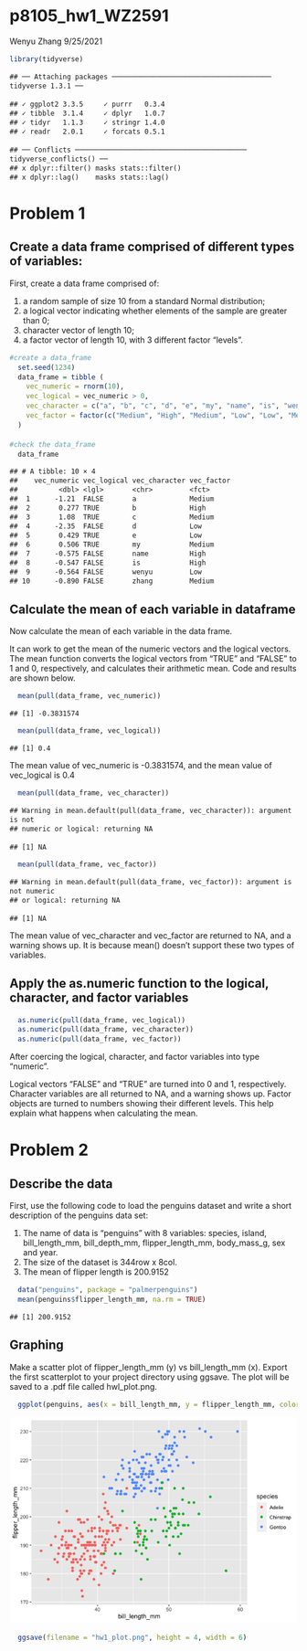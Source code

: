 p8105\_hw1\_WZ2591
================
Wenyu Zhang
9/25/2021

``` r
library(tidyverse)
```

    ## ── Attaching packages ─────────────────────────────────────── tidyverse 1.3.1 ──

    ## ✓ ggplot2 3.3.5     ✓ purrr   0.3.4
    ## ✓ tibble  3.1.4     ✓ dplyr   1.0.7
    ## ✓ tidyr   1.1.3     ✓ stringr 1.4.0
    ## ✓ readr   2.0.1     ✓ forcats 0.5.1

    ## ── Conflicts ────────────────────────────────────────── tidyverse_conflicts() ──
    ## x dplyr::filter() masks stats::filter()
    ## x dplyr::lag()    masks stats::lag()

# Problem 1

## Create a data frame comprised of different types of variables:

First, create a data frame comprised of:

1.  a random sample of size 10 from a standard Normal distribution;
2.  a logical vector indicating whether elements of the sample are
    greater than 0;
3.  character vector of length 10;
4.  a factor vector of length 10, with 3 different factor “levels”.

``` r
#create a data_frame
  set.seed(1234)
  data_frame = tibble (
    vec_numeric = rnorm(10),
    vec_logical = vec_numeric > 0,
    vec_character = c("a", "b", "c", "d", "e", "my", "name", "is", "wenyu", "zhang"),
    vec_factor = factor(c("Medium", "High", "Medium", "Low", "Low", "Medium", "High", "High", "Low", "Medium"))
  )

#check the data_frame
  data_frame
```

    ## # A tibble: 10 × 4
    ##    vec_numeric vec_logical vec_character vec_factor
    ##          <dbl> <lgl>       <chr>         <fct>     
    ##  1      -1.21  FALSE       a             Medium    
    ##  2       0.277 TRUE        b             High      
    ##  3       1.08  TRUE        c             Medium    
    ##  4      -2.35  FALSE       d             Low       
    ##  5       0.429 TRUE        e             Low       
    ##  6       0.506 TRUE        my            Medium    
    ##  7      -0.575 FALSE       name          High      
    ##  8      -0.547 FALSE       is            High      
    ##  9      -0.564 FALSE       wenyu         Low       
    ## 10      -0.890 FALSE       zhang         Medium

## Calculate the mean of each variable in dataframe

Now calculate the mean of each variable in the data frame.

It can work to get the mean of the numeric vectors and the logical
vectors. The mean function converts the logical vectors from “TRUE” and
“FALSE” to 1 and 0, respectively, and calculates their arithmetic mean.
Code and results are shown below.

``` r
  mean(pull(data_frame, vec_numeric))
```

    ## [1] -0.3831574

``` r
  mean(pull(data_frame, vec_logical))
```

    ## [1] 0.4

The mean value of vec\_numeric is -0.3831574, and the mean value of
vec\_logical is 0.4

``` r
  mean(pull(data_frame, vec_character))
```

    ## Warning in mean.default(pull(data_frame, vec_character)): argument is not
    ## numeric or logical: returning NA

    ## [1] NA

``` r
  mean(pull(data_frame, vec_factor))
```

    ## Warning in mean.default(pull(data_frame, vec_factor)): argument is not numeric
    ## or logical: returning NA

    ## [1] NA

The mean value of vec\_character and vec\_factor are returned to NA, and
a warning shows up. It is because mean() doesn’t support these two types
of variables.

## Apply the as.numeric function to the logical, character, and factor variables

``` r
  as.numeric(pull(data_frame, vec_logical))
  as.numeric(pull(data_frame, vec_character))
  as.numeric(pull(data_frame, vec_factor))
```

After coercing the logical, character, and factor variables into type
“numeric”.

Logical vectors “FALSE” and “TRUE” are turned into 0 and 1,
respectively. Character variables are all returned to NA, and a warning
shows up. Factor objects are turned to numbers showing their different
levels. This help explain what happens when calculating the mean.

# Problem 2

## Describe the data

First, use the following code to load the penguins dataset and write a
short description of the penguins data set:

1.  The name of data is “penguins” with 8 variables: species, island,
    bill\_length\_mm, bill\_depth\_mm, flipper\_length\_mm,
    body\_mass\_g, sex and year.
2.  The size of the dataset is 344row x 8col.
3.  The mean of flipper length is 200.9152

``` r
  data("penguins", package = "palmerpenguins")
  mean(penguins$flipper_length_mm, na.rm = TRUE)
```

    ## [1] 200.9152

## Graphing

Make a scatter plot of flipper\_length\_mm (y) vs bill\_length\_mm (x).
Export the first scatterplot to your project directory using ggsave. The
plot will be saved to a .pdf file called hwl\_plot.png.

``` r
  ggplot(penguins, aes(x = bill_length_mm, y = flipper_length_mm, color=species, na.rm = TRUE)) + geom_point(na.rm = TRUE)
```

![](p8105_hw1_WZ2591_files/figure-gfm/unnamed-chunk-7-1.png)<!-- -->

``` r
  ggsave(filename = "hw1_plot.png", height = 4, width = 6)
```
